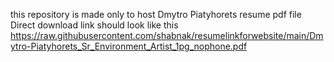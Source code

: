 this repository is made only to host Dmytro Piatyhorets resume pdf file
Direct download link should look like this https://raw.githubusercontent.com/shabnak/resumelinkforwebsite/main/Dmytro-Piatyhorets_Sr_Environment_Artist_1pg_nophone.pdf
